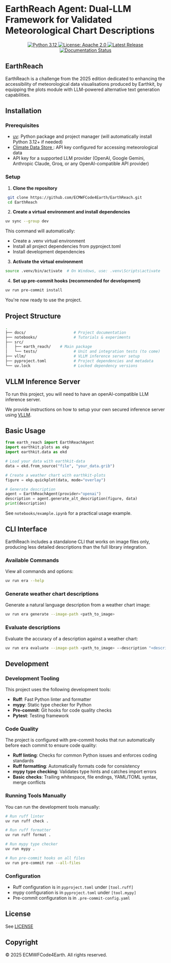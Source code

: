# EarthReach Agent: Dual-LLM Framework for Validated Meteorological Chart Descriptions

<p align="center">
  <a href="https://www.python.org/downloads/release/python-3120/">
    <img src="https://img.shields.io/badge/python-3.12-blue.svg" alt="Python 3.12">
  </a>
  <a href="https://opensource.org/licenses/apache-2-0">
    <img src="https://img.shields.io/badge/License-Apache%202.0-blue.svg" alt="License: Apache 2.0">
  </a>
  <a href="https://github.com/ECMWFCode4Earth/earthreach/releases">
    <img src="https://img.shields.io/github/v/release/ECMWFCode4Earth/earthreach?color=blue&label=Release&style=flat-square" alt="Latest Release">
  </a>
  <a href="https://earthreach.readthedocs.io/en/latest/?badge=latest">
    <img src="https://readthedocs.org/projects/earthreach/badge/?version=latest" alt="Documentation Status">
  </a>
</p>

## EarthReach

EarthReach is a challenge from the 2025 edition dedicated to enhancing the accessibility of meteorological data visualisations produced by Earthkit, by equipping the plots module with LLM-powered alternative text generation capabilities.

## Installation

### Prerequisites

- [uv](https://docs.astral.sh/uv/): Python package and project manager (will automatically install Python 3.12+ if needed)
- [Climate Data Store ](https://cds.climate.copernicus.eu/how-to-api): API key configured for accessing meteorological data
- API key for a supported LLM provider (OpenAI, Google Gemini, Anthropic Claude, Groq, or any OpenAI-compatible API provider)

### Setup

1. **Clone the repository**
  ```sh
   git clone https://github.com/ECMWFCode4Earth/EarthReach.git
   cd EarthReach
  ```
2. **Create a virtual environment and install dependencies**
  ```sh
  uv sync --group dev
  ```
This command will automatically:
- Create a .venv virtual environment
- Install all project dependencies from pyproject.toml
- Install development dependencies

3. **Activate the virtual environment**
  ```sh
  source .venv/bin/activate  # On Windows, use: .venv\Scripts\activate
  ```

4. **Set up pre-commit hooks (recommended for development)**
  ```sh
  uv run pre-commit install
  ```

You're now ready to use the project.

## Project Structure

```sh
.
├── docs/                     # Project documentation
├── notebooks/                # Tutorials & experiments
├── src/
│   ├── earth_reach/    # Main package
│   └── tests/                # Unit and integration tests (to come)
├── vllm/                     # VLLM inference server setup
├── pyproject.toml            # Project dependencies and metadata
└── uv.lock                   # Locked dependency versions
```

## VLLM Inference Server

To run this project, you will need to have an openAI-compatible LLM inference server.

We provide instructions on how to setup your own secured inference server using [VLLM](./vllm/setup.md).

## Basic Usage

```python
from earth_reach import EarthReachAgent
import earthkit.plots as ekp
import earthkit.data as ekd

# Load your data with earthkit-data
data = ekd.from_source("file", "your_data.grib")

# Create a weather chart with earthkit-plots
figure = ekp.quickplot(data, mode="overlay")

# Generate description
agent = EarthReachAgent(provider="openai")
description = agent.generate_alt_description(figure, data)
print(description)
```

See `notebooks/example.ipynb` for a practical usage example.

## CLI Interface

EarthReach includes a standalone CLI that works on image files only, producing less detailed descriptions than the full library integration.

### Available Commands

View all commands and options:
```sh
uv run era --help
```

### Generate weather chart descriptions

Generate a natural language description from a weather chart image:
```sh
uv run era generate --image-path <path_to_image>
```

### Evaluate descriptions

Evaluate the accuracy of a description against a weather chart:

```sh
uv run era evaluate --image-path <path_to_image> --description "<description_string>"
```

## Development

### Development Tooling

This project uses the following development tools:

- **Ruff**: Fast Python linter and formatter
- **mypy**: Static type checker for Python
- **Pre-commit**: Git hooks for code quality checks
- **Pytest**: Testing framework

### Code Quality

The project is configured with pre-commit hooks that run automatically before each commit to ensure code quality:

- **Ruff linting**: Checks for common Python issues and enforces coding standards
- **Ruff formatting**: Automatically formats code for consistency
- **mypy type checking**: Validates type hints and catches import errors
- **Basic checks**: Trailing whitespace, file endings, YAML/TOML syntax, merge conflicts

### Running Tools Manually

You can run the development tools manually:

```sh
# Run ruff linter
uv run ruff check .

# Run ruff formatter
uv run ruff format .

# Run mypy type checker
uv run mypy .

# Run pre-commit hooks on all files
uv run pre-commit run --all-files
```

### Configuration

- Ruff configuration is in `pyproject.toml` under `[tool.ruff]`
- mypy configuration is in `pyproject.toml` under `[tool.mypy]`
- Pre-commit configuration is in `.pre-commit-config.yaml`

## License

See [LICENSE](LICENSE)

## Copyright

© 2025 ECMWFCode4Earth. All rights reserved.
